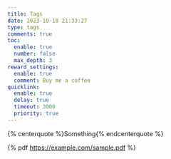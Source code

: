 ```yaml
---
title: Tags
date: 2023-10-18 21:33:27
type: tags
comments: true
toc:
  enable: true
  number: false
  max_depth: 3
reward_settings:
  enable: true
  comment: Buy me a coffee
quicklink:
  enable: true
  delay: true
  timeout: 3000
  priority: true
---
```


{% centerquote %}Something{% endcenterquote %}

{% pdf https://example.com/sample.pdf %}
